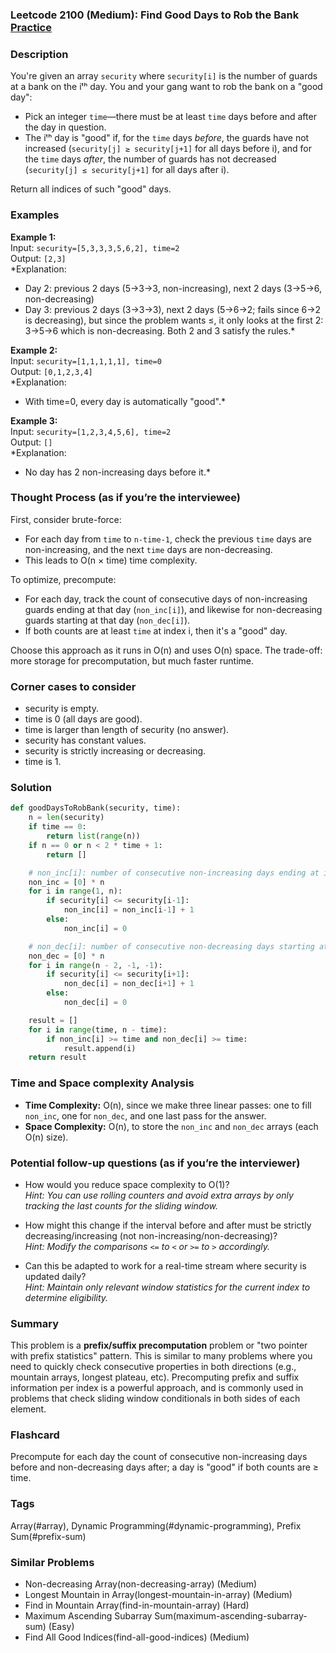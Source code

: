### Leetcode 2100 (Medium): Find Good Days to Rob the Bank [Practice](https://leetcode.com/problems/find-good-days-to-rob-the-bank)

### Description  
You're given an array `security` where `security[i]` is the number of guards at a bank on the iᵗʰ day. You and your gang want to rob the bank on a "good day":  
- Pick an integer `time`—there must be at least `time` days before and after the day in question.
- The iᵗʰ day is "good" if, for the `time` days *before*, the guards have not increased (`security[j] ≥ security[j+1]` for all days before i), and for the `time` days *after*, the number of guards has not decreased (`security[j] ≤ security[j+1]` for all days after i).

Return all indices of such "good" days.

### Examples  

**Example 1:**  
Input: `security=[5,3,3,3,5,6,2], time=2`  
Output: `[2,3]`  
*Explanation:  
- Day 2: previous 2 days (5→3→3, non-increasing), next 2 days (3→5→6, non-decreasing)  
- Day 3: previous 2 days (3→3→3), next 2 days (5→6→2; fails since 6→2 is decreasing), but since the problem wants ≤, it only looks at the first 2: 3→5→6 which is non-decreasing. Both 2 and 3 satisfy the rules.*

**Example 2:**  
Input: `security=[1,1,1,1,1], time=0`  
Output: `[0,1,2,3,4]`  
*Explanation:  
- With time=0, every day is automatically "good".*

**Example 3:**  
Input: `security=[1,2,3,4,5,6], time=2`  
Output: `[]`  
*Explanation:  
- No day has 2 non-increasing days before it.*

### Thought Process (as if you’re the interviewee)  
First, consider brute-force:
- For each day from `time` to `n-time-1`, check the previous `time` days are non-increasing, and the next `time` days are non-decreasing.  
- This leads to O(n × time) time complexity.

To optimize, precompute:
- For each day, track the count of consecutive days of non-increasing guards ending at that day (`non_inc[i]`), and likewise for non-decreasing guards starting at that day (`non_dec[i]`).  
- If both counts are at least `time` at index i, then it's a "good" day.

Choose this approach as it runs in O(n) and uses O(n) space. The trade-off: more storage for precomputation, but much faster runtime.

### Corner cases to consider  
- security is empty.
- time is 0 (all days are good).
- time is larger than length of security (no answer).
- security has constant values.
- security is strictly increasing or decreasing.
- time is 1.

### Solution

```python
def goodDaysToRobBank(security, time):
    n = len(security)
    if time == 0:
        return list(range(n))
    if n == 0 or n < 2 * time + 1:
        return []

    # non_inc[i]: number of consecutive non-increasing days ending at i
    non_inc = [0] * n
    for i in range(1, n):
        if security[i] <= security[i-1]:
            non_inc[i] = non_inc[i-1] + 1
        else:
            non_inc[i] = 0

    # non_dec[i]: number of consecutive non-decreasing days starting at i
    non_dec = [0] * n
    for i in range(n - 2, -1, -1):
        if security[i] <= security[i+1]:
            non_dec[i] = non_dec[i+1] + 1
        else:
            non_dec[i] = 0

    result = []
    for i in range(time, n - time):
        if non_inc[i] >= time and non_dec[i] >= time:
            result.append(i)
    return result
```

### Time and Space complexity Analysis  

- **Time Complexity:** O(n), since we make three linear passes: one to fill `non_inc`, one for `non_dec`, and one last pass for the answer.
- **Space Complexity:** O(n), to store the `non_inc` and `non_dec` arrays (each O(n) size).

### Potential follow-up questions (as if you’re the interviewer)  

- How would you reduce space complexity to O(1)?  
  *Hint: You can use rolling counters and avoid extra arrays by only tracking the last counts for the sliding window.*

- How might this change if the interval before and after must be strictly decreasing/increasing (not non-increasing/non-decreasing)?  
  *Hint: Modify the comparisons `<=` to `<` or `>=` to `>` accordingly.*

- Can this be adapted to work for a real-time stream where security is updated daily?  
  *Hint: Maintain only relevant window statistics for the current index to determine eligibility.*

### Summary
This problem is a **prefix/suffix precomputation** problem or "two pointer with prefix statistics" pattern. This is similar to many problems where you need to quickly check consecutive properties in both directions (e.g., mountain arrays, longest plateau, etc). Precomputing prefix and suffix information per index is a powerful approach, and is commonly used in problems that check sliding window conditionals in both sides of each element.


### Flashcard
Precompute for each day the count of consecutive non-increasing days before and non-decreasing days after; a day is "good" if both counts are ≥ time.

### Tags
Array(#array), Dynamic Programming(#dynamic-programming), Prefix Sum(#prefix-sum)

### Similar Problems
- Non-decreasing Array(non-decreasing-array) (Medium)
- Longest Mountain in Array(longest-mountain-in-array) (Medium)
- Find in Mountain Array(find-in-mountain-array) (Hard)
- Maximum Ascending Subarray Sum(maximum-ascending-subarray-sum) (Easy)
- Find All Good Indices(find-all-good-indices) (Medium)